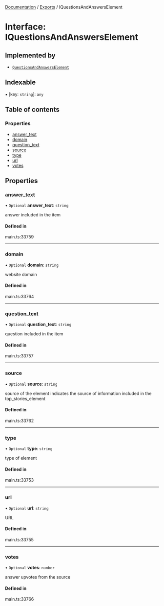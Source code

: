 [Documentation](../README.md) / [Exports](../modules.md) / IQuestionsAndAnswersElement

# Interface: IQuestionsAndAnswersElement

## Implemented by

- [`QuestionsAndAnswersElement`](../classes/QuestionsAndAnswersElement.md)

## Indexable

▪ [key: `string`]: `any`

## Table of contents

### Properties

- [answer\_text](IQuestionsAndAnswersElement.md#answer_text)
- [domain](IQuestionsAndAnswersElement.md#domain)
- [question\_text](IQuestionsAndAnswersElement.md#question_text)
- [source](IQuestionsAndAnswersElement.md#source)
- [type](IQuestionsAndAnswersElement.md#type)
- [url](IQuestionsAndAnswersElement.md#url)
- [votes](IQuestionsAndAnswersElement.md#votes)

## Properties

### answer\_text

• `Optional` **answer\_text**: `string`

answer included in the item

#### Defined in

main.ts:33759

___

### domain

• `Optional` **domain**: `string`

website domain

#### Defined in

main.ts:33764

___

### question\_text

• `Optional` **question\_text**: `string`

question included in the item

#### Defined in

main.ts:33757

___

### source

• `Optional` **source**: `string`

source of the element
indicates the source of information included in the top_stories_element

#### Defined in

main.ts:33762

___

### type

• `Optional` **type**: `string`

type of element

#### Defined in

main.ts:33753

___

### url

• `Optional` **url**: `string`

URL

#### Defined in

main.ts:33755

___

### votes

• `Optional` **votes**: `number`

answer upvotes from the source

#### Defined in

main.ts:33766
